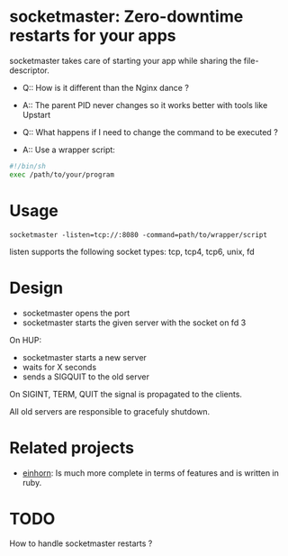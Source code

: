 socketmaster: Zero-downtime restarts for your apps
==================================================

socketmaster takes care of starting your app while sharing the
file-descriptor.


* Q:: How is it different than the Nginx dance ?
* A:: The parent PID never changes so it works better with tools like
Upstart

* Q:: What happens if I need to change the command to be executed ?
* A:: Use a wrapper script:

```bash
#!/bin/sh
exec /path/to/your/program
```

Usage
=====

```
socketmaster -listen=tcp://:8080 -command=path/to/wrapper/script
```

listen supports the following socket types: tcp, tcp4, tcp6, unix, fd

Design
======

 * socketmaster opens the port
 * socketmaster starts the given server with the socket on fd 3

On HUP:
 * socketmaster starts a new server
 * waits for X seconds
 * sends a SIGQUIT to the old server

On SIGINT, TERM, QUIT the signal is propagated to the clients.

All old servers are responsible to gracefuly shutdown.

Related projects
================

 * [einhorn](https://github.com/stripe/einhorn): Is much more complete
 in terms of features and is written in ruby.

TODO
====

How to handle socketmaster restarts ?
